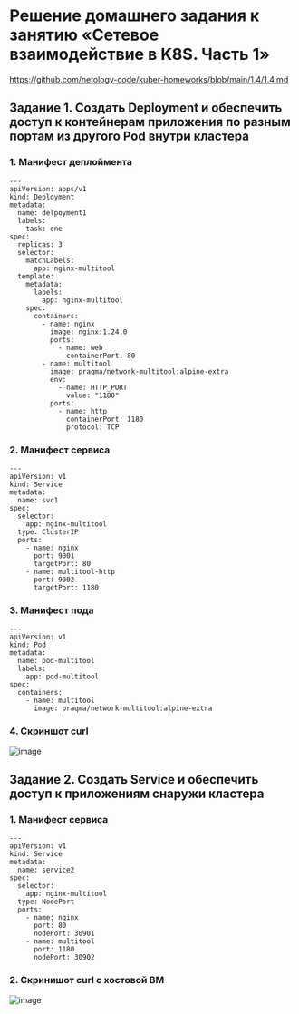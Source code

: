 # Решение домашнего задания к занятию «Сетевое взаимодействие в K8S. Часть 1»
https://github.com/netology-code/kuber-homeworks/blob/main/1.4/1.4.md
## Задание 1. Создать Deployment и обеспечить доступ к контейнерам приложения по разным портам из другого Pod внутри кластера
### 1. Манифест деплоймента
```
---
apiVersion: apps/v1
kind: Deployment
metadata:
  name: delpoyment1
  labels:
    task: one
spec:
  replicas: 3
  selector:
    matchLabels:
      app: nginx-multitool
  template:
    metadata:
      labels:
        app: nginx-multitool
    spec:
      containers:
        - name: nginx
          image: nginx:1.24.0
          ports:
            - name: web
              containerPort: 80
        - name: multitool
          image: praqma/network-multitool:alpine-extra
          env:
            - name: HTTP_PORT
              value: "1180"
          ports:
            - name: http
              containerPort: 1180
              protocol: TCP
```
### 2. Манифест сервиса
```
---
apiVersion: v1
kind: Service
metadata:
  name: svc1
spec:
  selector:
    app: nginx-multitool
  type: ClusterIP
  ports:
    - name: nginx
      port: 9001
      targetPort: 80
    - name: multitool-http
      port: 9002
      targetPort: 1180
```
### 3. Манифест пода
```
---
apiVersion: v1
kind: Pod
metadata:
  name: pod-multitool
  labels:
    app: pod-multitool
spec:
  containers:
    - name: multitool
      image: praqma/network-multitool:alpine-extra
```
### 4. Скриншот curl
![image](https://github.com/user-attachments/assets/05677ef4-43e9-4fdd-af92-458389e92a37)

## Задание 2. Создать Service и обеспечить доступ к приложениям снаружи кластера
### 1. Манифест сервиса
```
---
apiVersion: v1
kind: Service
metadata:
  name: service2
spec:
  selector:
    app: nginx-multitool
  type: NodePort
  ports:
    - name: nginx
      port: 80
      nodePort: 30901
    - name: multitool
      port: 1180
      nodePort: 30902
```
### 2. Скринишот curl c хостовой ВМ
![image](https://github.com/user-attachments/assets/4b174c5a-3a27-4276-b129-e5fd4a078015)


